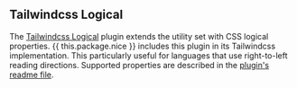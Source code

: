 ## Tailwindcss Logical

The [Tailwindcss Logical](https://github.com/stevecochrane/tailwindcss-logical) plugin extends the utility set with CSS logical properties. {{ this.package.nice }} includes this plugin in its Tailwindcss implementation. This particularly useful for languages that use right-to-left reading directions. Supported properties are described in the [plugin's readme file](https://github.com/stevecochrane/tailwindcss-logical#whats-included).